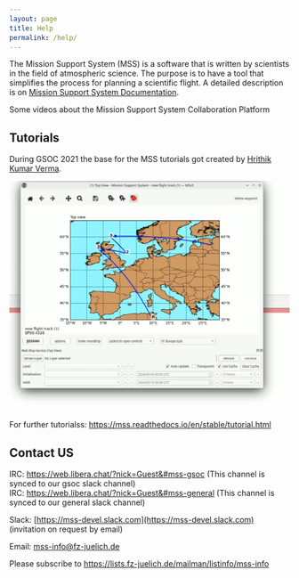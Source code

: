 ```yaml
---
layout: page
title: Help
permalink: /help/
---
```


The Mission Support System (MSS) is a software that is written by
scientists in the field of atmospheric science. The purpose is to have a
tool that simplifies the process for planning a scientific flight.
A detailed description is on [Mission Support System Documentation](https://mss.readthedocs.io/en/stable/).

Some videos about the Mission Support System Collaboration Platform

## Tutorials
During GSOC 2021 the base for the MSS tutorials got created by [Hrithik Kumar Verma](https://github.com/Open-MSS/MSS/wiki/Generating-a-tool-chain-tutorial-for-the-MSUI-user-interface-by-automation-operations-:-GSoC---2021).

[![img.png](assets/waypoint_tutorial.png)](https://mss.readthedocs.io/en/stable/_images/tutorial_waypoints.mp4)

For further tutorialss:
https://mss.readthedocs.io/en/stable/tutorial.html

## Contact US

IRC: <https://web.libera.chat/?nick=Guest&#mss-gsoc> (This channel is synced to our gsoc slack channel)  
IRC: <https://web.libera.chat/?nick=Guest&#mss-general> (This channel is synced to our general slack channel)

Slack: [https://mss-devel.slack.com](https://mss-devel.slack.com) (invitation on request by email)

Email: <mss-info@fz-juelich.de>

Please subscribe to <https://lists.fz-juelich.de/mailman/listinfo/mss-info>
